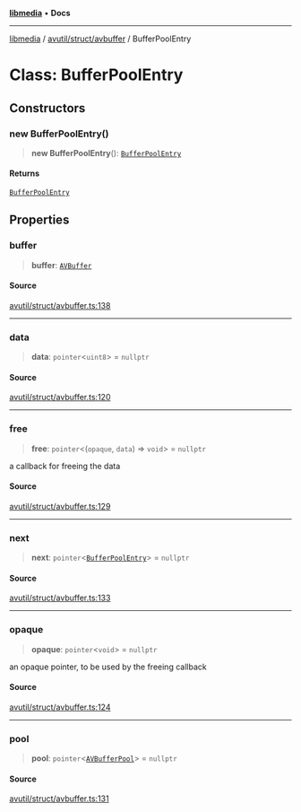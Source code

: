 [**libmedia**](../../../../README.md) • **Docs**

***

[libmedia](../../../../README.md) / [avutil/struct/avbuffer](../README.md) / BufferPoolEntry

# Class: BufferPoolEntry

## Constructors

### new BufferPoolEntry()

> **new BufferPoolEntry**(): [`BufferPoolEntry`](BufferPoolEntry.md)

#### Returns

[`BufferPoolEntry`](BufferPoolEntry.md)

## Properties

### buffer

> **buffer**: [`AVBuffer`](AVBuffer.md)

#### Source

[avutil/struct/avbuffer.ts:138](https://github.com/zhaohappy/libmedia/blob/acbbf6bd75e6ee4c968b9f441fe28c40f42f350d/src/avutil/struct/avbuffer.ts#L138)

***

### data

> **data**: `pointer`\<`uint8`\> = `nullptr`

#### Source

[avutil/struct/avbuffer.ts:120](https://github.com/zhaohappy/libmedia/blob/acbbf6bd75e6ee4c968b9f441fe28c40f42f350d/src/avutil/struct/avbuffer.ts#L120)

***

### free

> **free**: `pointer`\<(`opaque`, `data`) => `void`\> = `nullptr`

a callback for freeing the data

#### Source

[avutil/struct/avbuffer.ts:129](https://github.com/zhaohappy/libmedia/blob/acbbf6bd75e6ee4c968b9f441fe28c40f42f350d/src/avutil/struct/avbuffer.ts#L129)

***

### next

> **next**: `pointer`\<[`BufferPoolEntry`](BufferPoolEntry.md)\> = `nullptr`

#### Source

[avutil/struct/avbuffer.ts:133](https://github.com/zhaohappy/libmedia/blob/acbbf6bd75e6ee4c968b9f441fe28c40f42f350d/src/avutil/struct/avbuffer.ts#L133)

***

### opaque

> **opaque**: `pointer`\<`void`\> = `nullptr`

an opaque pointer, to be used by the freeing callback

#### Source

[avutil/struct/avbuffer.ts:124](https://github.com/zhaohappy/libmedia/blob/acbbf6bd75e6ee4c968b9f441fe28c40f42f350d/src/avutil/struct/avbuffer.ts#L124)

***

### pool

> **pool**: `pointer`\<[`AVBufferPool`](AVBufferPool.md)\> = `nullptr`

#### Source

[avutil/struct/avbuffer.ts:131](https://github.com/zhaohappy/libmedia/blob/acbbf6bd75e6ee4c968b9f441fe28c40f42f350d/src/avutil/struct/avbuffer.ts#L131)
